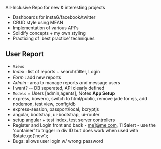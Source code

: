 All-Inclusive Repo for new & interesting projects

- Dashboards for instaG/facebook/twitter
- CRUD style using MEAN 
- Implementation of various API's
- Solidify concepts + my own styling
- Practicing of 'best practice' techniques 

## User Report
- `Views`
- *Index* : list of reports + search/filter, Login
- *Form* : add new reports
- *Admin* : area to manage reports and message users
- I want?  -- DB seperated, API clearly defined
- `Models`  =  Users [admin,agents], Notes
**App Setup**
- express, bowerrc, switch to html/public, remove jade for ejs, add nodemon, test view, config/db
- express-session, passport/local, bcryptjs
- angular, bootstrap, ui-bootstrap, ui-router
- setup angular + test index, test server controllers
- Register and Login front and back   -  me1@me.com, 11
$alert  -  use the 'container' to trigger in div ID but does work when used with $state.go('new');
- Bugs: allows user login w/ wrong password
